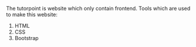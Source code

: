 The tutorpoint is website which only contain frontend. 
Tools which are used to make this website:
  1) HTML
  2) CSS
  3) Bootstrap
